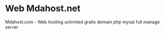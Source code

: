 Web Mdahost.net
=====================
Mdahost.com - Web hosting unlimited gratis domain php mysql full manage server
